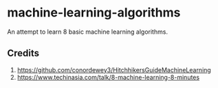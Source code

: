 # machine-learning-algorithms
An attempt to learn 8 basic machine learning algorithms. 

## Credits
1. https://github.com/conordewey3/HitchhikersGuideMachineLearning
2. https://www.techinasia.com/talk/8-machine-learning-8-minutes